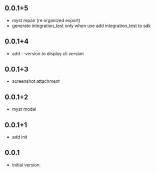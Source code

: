 ## 0.0.1+5

- myst repair (re organized export)
- generate integration_test only when use add integration_test to sdk

## 0.0.1+4

- add --version to display cli version

## 0.0.1+3

- screenshot attachment

## 0.0.1+2

- myst model

## 0.0.1+1

- add init


## 0.0.1

- Initial version.
